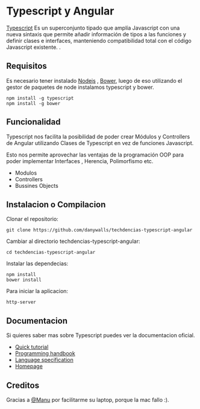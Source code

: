 
# Typescript y Angular

[Typescript](http://www.typescriptlang.org/) Es un superconjunto tipado  que amplía Javascript con una nueva sintaxis que permite añadir información de tipos a las funciones y definir clases e interfaces, manteniendo compatibilidad total con el código Javascript existente.
.

## Requisitos

Es necesario tener instalado [Nodejs](https://nodejs.org/en/download/) , [Bower](http://bower.io/), luego de eso utilizando el gestor de paquetes de node instalamos typescript y bower.
```
npm install -g typescript
npm install -g bower
```

## Funcionalidad

Typescript nos facilita la posibilidad de poder crear Módulos y Controllers de Angular utilizando Clases de Typescript en vez de funciones Javascript.

Esto nos permite aprovechar las ventajas de la programación OOP para poder implementar Interfaces , Herencia, Polimorfismo etc.

* Modulos  
* Controllers 
* Bussines Objects

## Instalacion o Compilacion

Clonar el repositorio:

```
git clone https://github.com/danywalls/techdencias-typescript-angular
```

Cambiar al directorio techdencias-typescript-angular:

```
cd techdencias-typescript-angular
```

Instalar las dependecias:

```
npm install
bower install
```

Para iniciar la aplicacion:

```
http-server 
```

## Documentacion

Si quieres saber mas sobre Typescript puedes ver la documentacion oficial.

*  [Quick tutorial](http://www.typescriptlang.org/Tutorial)
*  [Programming handbook](http://www.typescriptlang.org/Handbook)
*  [Language specification](https://github.com/Microsoft/TypeScript/blob/master/doc/spec.md)
*  [Homepage](http://www.typescriptlang.org/)


## Creditos

Gracias a [@Manu](http://www.twitter.com/MDelgadoDiaz83) por facilitarme su laptop, porque la mac fallo :).
</code>
